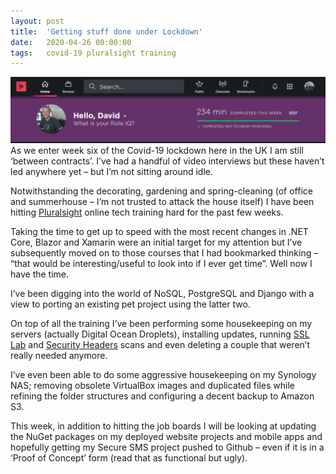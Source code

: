 ```yaml
---
layout: post
title:  'Getting stuff done under Lockdown'
date:   2020-04-26 00:00:00
tags:   covid-19 pluralsight training
---
```

![plualsight profile banner](/assets/images/pluralsight-banner.png)
As we enter week six of the Covid-19 lockdown here in the UK I am still ‘between contracts’. I’ve had a handful of video interviews but these haven’t led anywhere yet – but I’m not sitting around idle.

Notwithstanding the decorating, gardening and spring-cleaning (of office and summerhouse – I’m not trusted to attack the house itself) I have been hitting <a href='https://www.pluralsight.com/' target='_blank'>Pluralsight</a> online tech training hard for the past few weeks.
<!--more-->
Taking the time to get up to speed with the most recent changes in .NET Core, Blazor and Xamarin were an initial target for my attention but I’ve subsequently moved on to those courses that I had bookmarked thinking – “that would be interesting/useful to look into if I ever get time”. Well now I have the time.

I’ve been digging into the world of NoSQL, PostgreSQL and Django with a view to porting an existing pet project using the latter two.

On top of all the training I’ve been performing some housekeeping on my servers (actually Digital Ocean Droplets), installing updates, running <a href='https://www.ssllabs.com/' target='_blank'>SSL Lab</a> and <a href='https://securityheaders.com/' target='_blank'>Security Headers</a> scans and even deleting a couple that weren’t really needed anymore.

I’ve even been able to do some aggressive housekeeping on my Synology NAS; removing obsolete VirtualBox images and duplicated files while refining the folder structures and configuring a decent backup to Amazon S3.

This week, in addition to hitting the job boards I will be looking at updating the NuGet packages on my deployed website projects and mobile apps and hopefully getting my Secure SMS project pushed to Github – even if it is in a ‘Proof of Concept’ form (read that as functional but ugly).